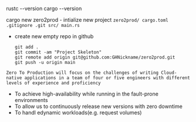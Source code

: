 rustc --version
cargo --version

cargo new zero2prod - intialize new project
    ```
    zero2prod/
        cargo.toml
        .gitignore
        .git
        src/
            main.rs
    ```

- create new empty repo in github
    ```
    git add .
    git commit -am "Project Skeleton"
    git remote add origin git@github.com:GHNickname/zero2prod.git
    git push -u origin main
    ```

`Zero To Production will focus on the challenges of writing Cloud-native applications in a team of
four or five engineers with different levels of experience and proficiency`
- To achieve high-availability while running in the fault-prone environments
- To allow us to continuously release new versions with zero downtime
- To handl edynamic workloads(e.g. request volumes)


